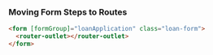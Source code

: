 ### Moving Form Steps to Routes

```html
<form [formGroup]="loanApplication" class="loan-form">
  <router-outlet></router-outlet>
</form>
```